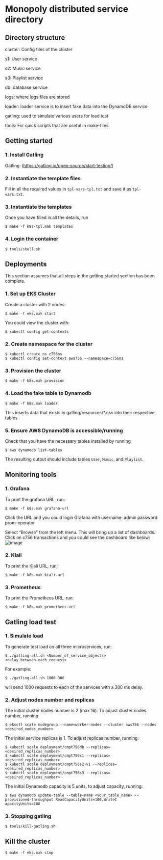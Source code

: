 # Monopoly distributed service directory

## Directory structure

cluster: Config files of the cluster

s1: User service

s2: Music service

s3: Playlist service

db: database service

logs: where logs files are stored

loader: loader service is to insert fake data into the DynamoDB service

gatling: used to simulate various users for load test

tools: For quick scripts that are useful in make-files

## Getting started

### 1. Install Gatling

Gatling: (https://gatling.io/open-source/start-testing/)

### 2. Instantiate the template files

Fill in all the required values in `tpl-vars-tpl.txt` and save it as `tpl-vars.txt`.

### 3. Instantiate the templates

Once you have filled in all the details, run

~~~
$ make -f k8s-tpl.mak templates
~~~

### 4. Login the container

~~~
$ tools/shell.sh
~~~

## Deployments

This section assumes that all steps in the getting started section has been complete.

### 1. Set up EKS Cluster

Create a cluster with 2 nodes:

~~~
$ make -f eks.mak start
~~~

You could view the cluster with:

~~~
$ kubectl config get-contexts
~~~

### 2. Create namespace for the cluster

~~~
$ kubectl create ns c756ns
$ kubectl config set-context aws756 --namespace=c756ns
~~~

### 3. Provision the cluster

~~~
$ make -f k8s.mak provision
~~~

### 4. Load the fake table to Dynamodb

~~~
$ make -f k8s.mak loader
~~~

This inserts data that exists in gatling/resources/*.csv into their respective tables

### 5. Ensure AWS DynamoDB is accessible/running

Check that you have the necessary tables installed by running

~~~
$ aws dynamodb list-tables
~~~

The resulting output should include tables `User`, `Music`, and `Playlist`.

## Monitoring tools

### 1. Grafana

To print the grafana URL, run:

~~~
$ make -f k8s.mak grafana-url
~~~

Click the URL and you could login Grafana with 
username: admin
password: prom-operator

Select “Browse” from the left menu. This will bring up a list of dashboards. Click on c756 transactions and you could see the dashboard like below:
![image](https://user-images.githubusercontent.com/97763994/162276198-5b012d89-bc0d-44d0-98ec-c925e3ee571b.png)


### 2. Kiali

To print the Kiali URL, run:

~~~
$ make -f k8s.mak kiali-url
~~~

### 3. Prometheus

To print the Prometheus URL, run:

~~~
$ make -f k8s.mak prometheus-url
~~~

## Gatling load test 

### 1. Simulate load

To generate test load on all three microservices, run:

~~~
$ ./gatling-all.sh <Number_of_service_objects> <delay_between_each_request>
~~~

For example:

~~~
$ ./gatling-all.sh 1000 300
~~~

will send 1000 requests to each of the services with a 300 ms delay. 

### 2. Adjust nodes number and replicas

The initial cluster nodes number is 2 (max 16). To adjust cluster nodes number, running:

~~~
$ eksctl scale nodegroup --name=worker-nodes --cluster aws756 --nodes <desired_nodes_number>
~~~

The initial service replicas is 1. To adjust replicas number, running:

~~~
$ kubectl scale deployment/cmpt756db --replicas=<desired_replicas_number>
$ kubectl scale deployment/cmpt756s1 --replicas=<desired_replicas_number>
$ kubectl scale deployment/cmpt756s2-v1 --replicas=<desired_replicas_number>
$ kubectl scale deployment/cmpt756s3 --replicas=<desired_replicas_number>
~~~

The initial Dynamodb capacity is 5 units, to adjust capacity, running:
~~~
$ aws dynamodb update-table --table-name <your_table_name> --provisioned-throughput ReadCapacityUnits=100,WriteC
apacityUnits=100
~~~


### 3. Stopping gatling

~~~
$ tools/kill-gatling.sh
~~~

## Kill the cluster

~~~
$ make -f eks.mak stop
~~~
